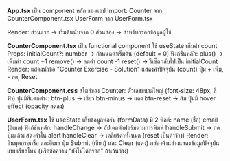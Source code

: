 **App.tsx**
เป็น component หลัก ของแอป
Import: Counter จาก CounterComponent.tsx
        UserForm จาก UserForm.tsx
        
Render: ส่วนแรก → <Counter initialCount={0} /> เริ่มต้นนับจาก 0
        ส่วนสอง → <UserForm /> สำหรับกรอกข้อมูลผู้ใช้

**CounterComponent.tsx**
เป็น functional component ใช้ useState เก็บค่า count
Props:
    initialCount?: number → กำหนดค่าเริ่มต้น (default = 0)
ฟังก์ชันหลัก:
    plus() → เพิ่มค่า count +1
    remove() → ลดค่า count -1
    reset() → รีเซ็ตกลับไปเป็น initialCount
Render:
    แสดงหัวข้อ "Counter Exercise - Solution"
    แสดงค่าปัจจุบัน (count)
    ปุ่ม + เพิ่ม, - ลด, Reset

**CounterComponent.css**
สไตล์ของ Counter:
    ตัวเลขขนาดใหญ่ (font-size: 48px, สีฟ้า)
ปุ่มมีสีแตกต่าง:
    btn-plus → เขียว
    btn-minus → แดง
    btn-reset → ส้ม
ปุ่มมี hover effect (opacity ลดลง)

**UserForm.tsx**
ใช้ useState เก็บข้อมูลฟอร์ม (formData) มี 2 ฟิลด์:
    name (ชื่อ)
    email (อีเมล)
ฟังก์ชันหลัก:
    handleChange → อัปเดตค่าฟอร์มตามการพิมพ์
    handleSubmit → กดปุ่มแล้วแสดงค่าใน alert
    handleClear → เคลียร์ค่าทั้งหมด (reset เป็นค่าว่าง)
Render:
    อินพุตกรอกชื่อ และอีเมล
    ปุ่ม Submit (เขียว) และ Clear (แดง)
    กล่องด้านล่างแสดงข้อมูลปัจจุบันแบบเรียลไทม์ (หรือข้อความ "ยังไม่ได้กรอก" ถ้าเว้นว่าง)
